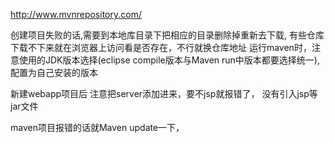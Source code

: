 http://www.mvnrepository.com/


创建项目失败的话,需要到本地库目录下把相应的目录删除掉重新去下载, 
有些仓库下载不下来就在浏览器上访问看是否存在，不行就换仓库地址
运行maven时，注意使用的JDK版本选择(eclipse compile版本与Maven run中版本都要选择统一), 配置为自己安装的版本

新建webapp项目后 注意把server添加进来，要不jsp就报错了， 没有引入jsp等jar文件

maven项目报错的话就Maven update一下，